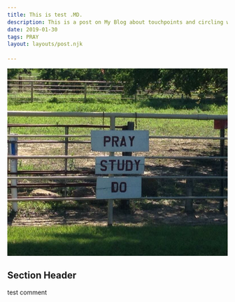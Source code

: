 ```yaml
---
title: This is test .MD.
description: This is a post on My Blog about touchpoints and circling wagons.
date: 2019-01-30
tags: PRAY
layout: layouts/post.njk

---
```

![roadside picture of sign say Pray-Study-Do](/img/PrayStudyDo.jpg?raw=true "wisdom")

## Section Header

test comment
